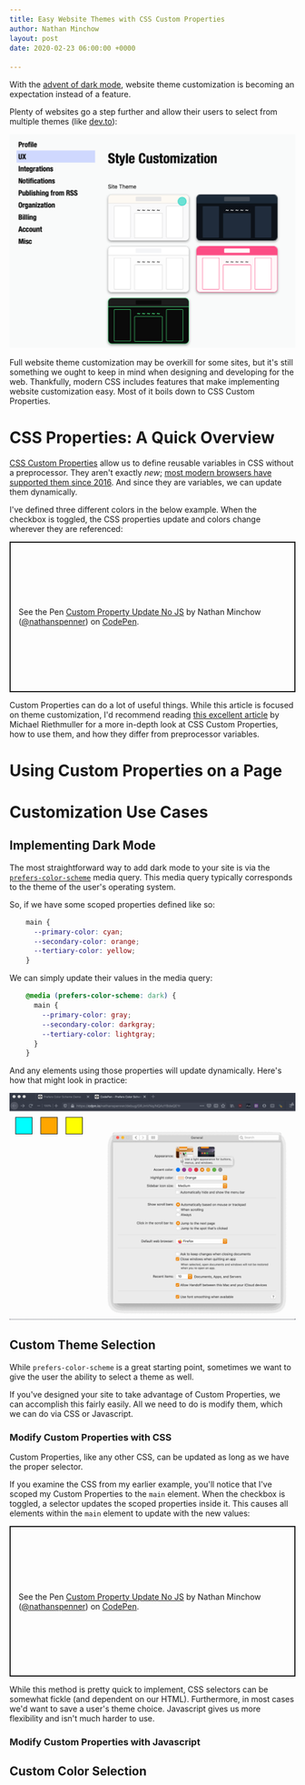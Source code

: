 ```yaml
---
title: Easy Website Themes with CSS Custom Properties
author: Nathan Minchow
layout: post
date: 2020-02-23 06:00:00 +0000

---
```

With the [advent of dark mode](https://mashable.com/article/dark-mode-apps-instagram-google-chrome-apple-ios13/), website theme customization is becoming an expectation instead of a feature.

Plenty of websites go a step further and allow their users to select from multiple themes (like [dev.to](https://dev.to)):

![](/assets/dev.to_theme_picker.png)

Full website theme customization may be overkill for some sites, but it's still something we ought to keep in mind when designing and developing for the web. Thankfully, modern CSS includes features that make implementing website customization easy. Most of it boils down to CSS Custom Properties.

# CSS Properties: A Quick Overview

[CSS Custom Properties](https://developer.mozilla.org/en-US/docs/Web/CSS/--*) allow us to define reusable variables in CSS without a preprocessor. They aren't exactly _new_; [most modern browsers have supported them since 2016](https://caniuse.com/#feat=css-variables). And since they are variables, we can update them dynamically.

I've defined three different colors in the below example. When the checkbox is toggled, the CSS properties update and colors change wherever they are referenced:

<p class="codepen" data-height="265" data-theme-id="dark" data-default-tab="result" data-user="nathanspenner" data-slug-hash="LYVxpjP" style="height: 265px; box-sizing: border-box; display: flex; align-items: center; justify-content: center; border: 2px solid; margin: 1em 0; padding: 1em;" data-pen-title="Custom Property Update No JS">
  <span>See the Pen <a href="https://codepen.io/nathanspenner/pen/LYVxpjP">
  Custom Property Update No JS</a> by Nathan Minchow (<a href="https://codepen.io/nathanspenner">@nathanspenner</a>)
  on <a href="https://codepen.io">CodePen</a>.</span>
</p>
<script async src="https://static.codepen.io/assets/embed/ei.js"></script>

Custom Properties can do a lot of useful things. While this article is focused on theme customization, I'd recommend reading [this excellent article](https://www.smashingmagazine.com/2018/05/css-custom-properties-strategy-guide/) by Michael Riethmuller for a more in-depth look at CSS Custom Properties, how to use them, and how they differ from preprocessor variables.

# Using Custom Properties on a Page

# Customization Use Cases

## Implementing Dark Mode

The most straightforward way to add dark mode to your site is via the [`prefers-color-scheme`](https://developer.mozilla.org/en-US/docs/Web/CSS/@media/prefers-color-scheme) media query. This media query typically corresponds to the theme of the user's operating system.

So, if we have some scoped properties defined like so:

```css
    main {
      --primary-color: cyan;
      --secondary-color: orange;
      --tertiary-color: yellow;
    }
```

We can simply update their values in the media query:

```css
    @media (prefers-color-scheme: dark) {
      main {
        --primary-color: gray;
        --secondary-color: darkgray;
        --tertiary-color: lightgray;
      }
    }
```

And any elements using those properties will update dynamically. Here's how that might look in practice:

![](/assets/prefers_color_scheme.gif)

## Custom Theme Selection

While `prefers-color-scheme` is a great starting point, sometimes we want to give the user the ability to select a theme as well.

If you've designed your site to take advantage of Custom Properties, we can accomplish this fairly easily. All we need to do is modify them, which we can do via CSS or Javascript.

### Modify Custom Properties with CSS

Custom Properties, like any other CSS, can be updated as long as we have the proper selector.

If you examine the CSS from my earlier example, you'll notice that I've scoped my Custom Properties to the `main` element. When the checkbox is toggled, a selector updates the scoped properties inside it. This causes all elements within the `main` element to update with the new values:

<p class="codepen" data-height="265" data-theme-id="dark" data-default-tab="css,result" data-user="nathanspenner" data-slug-hash="LYVxpjP" style="height: 265px; box-sizing: border-box; display: flex; align-items: center; justify-content: center; border: 2px solid; margin: 1em 0; padding: 1em;" data-pen-title="Custom Property Update No JS">
  <span>See the Pen <a href="https://codepen.io/nathanspenner/pen/LYVxpjP">
  Custom Property Update No JS</a> by Nathan Minchow (<a href="https://codepen.io/nathanspenner">@nathanspenner</a>)
  on <a href="https://codepen.io">CodePen</a>.</span>
</p>
<script async src="https://static.codepen.io/assets/embed/ei.js"></script>

While this method is pretty quick to implement, CSS selectors can be somewhat fickle (and dependent on our HTML). Furthermore, in most cases we'd want to save a user's theme choice. Javascript gives us more flexibility and isn't much harder to use.

### Modify Custom Properties with Javascript



## Custom Color Selection